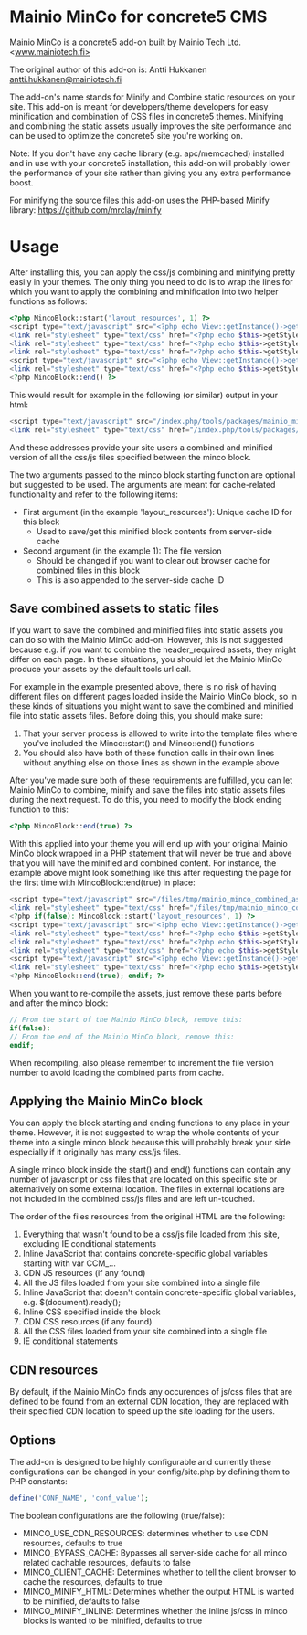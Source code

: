 # Mainio MinCo for concrete5 CMS #
Mainio MinCo is a concrete5 add-on built by Mainio Tech Ltd. <www.mainiotech.fi>

The original author of this add-on is:
Antti Hukkanen <antti.hukkanen@mainiotech.fi>

The add-on's name stands for Minify and Combine static resources on your site.
This add-on is meant for developers/theme developers for easy minification 
and combination of CSS files in concrete5 themes. Minifying and combining
the static assets usually improves the site performance and can be used
to optimize the concrete5 site you're working on.

Note: If you don't have any cache library (e.g. apc/memcached) installed and
in use with your concrete5 installation, this add-on will probably lower the
performance of your site rather than giving you any extra performance boost.

For minifying the source files this add-on uses the PHP-based Minify library:
https://github.com/mrclay/minify

# Usage #
After installing this, you can apply the css/js combining and minifying pretty easily
in your themes. The only thing you need to do is to wrap the lines for which you want 
to apply the combining and minification into two helper functions as follows:

```php
<?php MincoBlock::start('layout_resources', 1) ?>
<script type="text/javascript" src="<?php echo View::getInstance()->getThemePath() ?>/js/cufon-yui.js"></script>
<link rel="stylesheet" type="text/css" href="<?php echo $this->getStyleSheet('style/reset.css') ?>" />
<link rel="stylesheet" type="text/css" href="<?php echo $this->getStyleSheet('style/mystyles.css') ?>" />
<link rel="stylesheet" type="text/css" href="<?php echo $this->getStyleSheet('style/block_overrides.css') ?>" />
<script type="text/javascript" src="<?php echo View::getInstance()->getThemePath() ?>/js/my_awesome_unminified_script.js"></script>
<link rel="stylesheet" type="text/css" href="<?php echo $this->getStyleSheet('typography.css') ?>" />
<?php MincoBlock::end() ?>
```

This would result for example in the following (or similar) output in your html:

```php
<script type="text/javascript" src="/index.php/tools/packages/mainio_minco/min?k=0caf9ce48d3ad9bcac4026d7a4d4b7d7"></script>
<link rel="stylesheet" type="text/css" href="/index.php/tools/packages/mainio_minco/min?k=613d6d8d13122913c2c73d89778511c1" />
```

And these addresses provide your site users a combined and minified version of all the css/js
files specified between the minco block.

The two arguments passed to the minco block starting function are optional but suggested to be used.
The arguments are meant for cache-related functionality and refer to the following items:

* First argument (in the example 'layout_resources'): Unique cache ID for this block
  * Used to save/get this minified block contents from server-side cache
* Second argument (in the example 1): The file version
  * Should be changed if you want to clear out browser cache for combined files in this block
  * This is also appended to the server-side cache ID
  
## Save combined assets to static files ##
If you want to save the combined and minified files into static assets you can do so with 
the Mainio MinCo add-on. However, this is not suggested because e.g. if you want to combine
the header_required assets, they might differ on each page. In these situations, you should
let the Mainio MinCo produce your assets by the default tools url call.

For example in the example presented above, there is no risk of having different files on
different pages loaded inside the Mainio MinCo block, so in these kinds of situations you
might want to save the combined and minified file into static assets files. Before doing
this, you should make sure:

1. That your server process is allowed to write into the template files where you've
   included the Minco::start() and Minco::end() functions
2. You should also have both of these function calls in their own lines without anything
   else on those lines as shown in the example above

After you've made sure both of these requirements are fulfilled, you can let Mainio MinCo
to combine, minify and save the files into static assets files during the next request.
To do this, you need to modify the block ending function to this:

```php
<?php MincoBlock::end(true) ?>
```

With this applied into your theme you will end up with your original Mainio MinCo block
wrapped in a PHP statement that will never be true and above that you will have the
minified and combined content. For instance, the example above might look something
like this after requesting the page for the first time with MincoBlock::end(true)
in place:

```php
<script type="text/javascript" src="/files/tmp/mainio_minco_combined_assets/0caf9ce48d3ad9bcac4026d7a4d4b7d7.js"></script>
<link rel="stylesheet" type="text/css" href="/files/tmp/mainio_minco_combined_assets/613d6d8d13122913c2c73d89778511c1.css" />
<?php if(false): MincoBlock::start('layout_resources', 1) ?>
<script type="text/javascript" src="<?php echo View::getInstance()->getThemePath() ?>/js/cufon-yui.js"></script>
<link rel="stylesheet" type="text/css" href="<?php echo $this->getStyleSheet('style/reset.css') ?>" />
<link rel="stylesheet" type="text/css" href="<?php echo $this->getStyleSheet('style/mystyles.css') ?>" />
<link rel="stylesheet" type="text/css" href="<?php echo $this->getStyleSheet('style/block_overrides.css') ?>" />
<script type="text/javascript" src="<?php echo View::getInstance()->getThemePath() ?>/js/my_awesome_unminified_script.js"></script>
<link rel="stylesheet" type="text/css" href="<?php echo $this->getStyleSheet('typography.css') ?>" />
<?php MincoBlock::end(true); endif; ?>
```

When you want to re-compile the assets, just remove these parts before and after the minco block:

```php
// From the start of the Mainio MinCo block, remove this:
if(false):
// From the end of the Mainio MinCo block, remove this:
endif;
```

When recompiling, also please remember to increment the file version number to avoid loading the
combined parts from cache.

## Applying the Mainio MinCo block ##
You can apply the block starting and ending functions to any place in your theme. However,
it is not suggested to wrap the whole contents of your theme into a single minco block 
because this will probably break your side especially if it originally has many css/js 
files.

A single minco block inside the start() and end() functions can contain any number of 
javascript or css files that are located on this specific site or alternatively on 
some external location. The files in external locations are not included in the 
combined css/js files and are left un-touched.

The order of the files resources from the original HTML are the following:

1. Everything that wasn't found to be a css/js file loaded from this site, excluding IE conditional statements
2. Inline JavaScript that contains concrete-specific global variables starting with var CCM_...
3. CDN JS resources (if any found)
4. All the JS files loaded from your site combined into a single file
5. Inline JavaScript that doesn't contain concrete-specific global variables, e.g. $(document).ready();
6. Inline CSS specified inside the block
7. CDN CSS resources (if any found)
8. All the CSS files loaded from your site combined into a single file
9. IE conditional statements


## CDN resources ##
By default, if the Mainio MinCo finds any occurences of js/css files that are defined
to be found from an external CDN location, they are replaced with their specified CDN
location to speed up the site loading for the users.


## Options ##
The add-on is designed to be highly configurable and currently these configurations can be changed
in your config/site.php by defining them to PHP constants:

```php
define('CONF_NAME', 'conf_value');
```

The boolean configurations are the following (true/false):

* MINCO_USE_CDN_RESOURCES: determines whether to use CDN resources, defaults to true
* MINCO_BYPASS_CACHE: Bypasses all server-side cache for all minco related cachable resources, defaults to false
* MINCO_CLIENT_CACHE: Determines whether to tell the client browser to cache the resources, defaults to true
* MINCO_MINIFY_HTML: Determines whether the output HTML is wanted to be minified, defaults to false
* MINCO_MINIFY_INLINE: Determines whether the inline js/css in minco blocks is wanted to be minified, defaults to true

